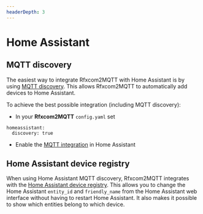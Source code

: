 ```yaml
---
headerDepth: 3
---
```


# Home Assistant


## MQTT discovery
The easiest way to integrate Rfxcom2MQTT with Home Assistant is by
using [MQTT discovery](https://www.home-assistant.io/integrations/mqtt#mqtt-discovery).
This allows Rfxcom2MQTT to automatically add devices to Home Assistant.

To achieve the best possible integration (including MQTT discovery):
- In your **Rfxcom2MQTT** `config.yaml` set 

```
homeassistant:
  discovery: true
```

- Enable the [MQTT integration](https://www.home-assistant.io/integrations/mqtt/) in Home Assistant


## Home Assistant device registry
When using Home Assistant MQTT discovery, Rfxcom2MQTT integrates
with the [Home Assistant device registry](https://developers.home-assistant.io/docs/en/device_registry_index.html).
This allows you to change the Home Assistant `entity_id` and `friendly_name` from the Home Assistant web interface
without having to restart Home Assistant. It also makes it possible to show which entities belong to which device.

